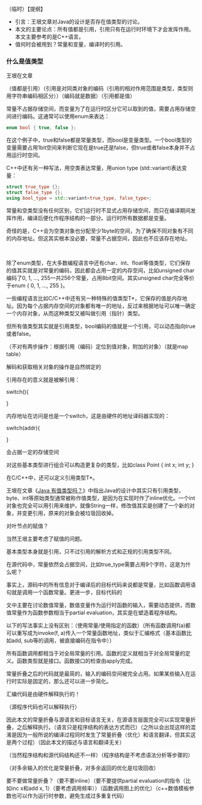 （临时）【提纲】

* 引言：王垠文章对Java的设计是否存在值类型的讨论。
* 本文的主要论点：所有值都是引用，引用只有在运行时环境下才会发挥作用。本文主要参考的是C++语言。
* 值何时会被用到？常量和变量，编译时的引用。

### 什么是值类型



王垠在文章





（值都是引用）（引用是对同类对象的编码（引用的相对作用范围是类型，类型则用字符串编码相区分））（编码就是数据）（引用都是值）





常量不占据存储空间，而变量为了在运行时区分它可以取到的值，需要占用存储空间进行编码。这通常可以使用enum来表达：

```c
enum bool { true, false };
```

在这个例子中，true和false都是常量类型，而bool是变量类型。一个bool类型的变量需要占用1bit空间来判断它现在是true还是false，但true或者false本身并不占用运行时空间。

C++中还有另一种写法，用空类表达常量，用union type (std::variant)表达变量：

```c++
struct true_type {};
struct false_type {};
using bool_type = std::variant<true_type, false_type>;
```

常量和空类型没有任何区别，它们运行时不显式占用存储空间，而只在编译期间发挥作用，编译后便化作程序结构的一部分。运行时所有数据都是变量。

奇怪的是，C++会为空类对象也分配至少1byte的空间，为了确保不同对象有不同的内存地址。但这其实根本没必要，常量不占据空间，因此也不应该存在地址。

<br>

除了enum类型，在大多数编程语言中还有char、int、float等值类型，它们保存的值其实就是对常量的编码，因此都会占用一定的内存空间，比如unsigned char编码了0, 1, ..., 255一共256个常量，占用8bit空间。其实unsigned char完全等价于enum { 0, 1, ..., 255 }。

一些编程语言比如C/C++中还有另一种特殊的值类型T*，它保存的值是内存地址。因为每个占据内存空间的对象都有唯一的地址，反过来根据地址可以唯一确定一个内存对象，从而这种类型又被叫做引用（指针）类型。

但所有值类型其实就是引用类型，bool编码的值就是一个引用，可以动态指向true或者false。

（不对有两步操作：根据引用（编码）定位到值对象，附加的对象）（就是map table）

解码和获取相关对象的操作是自然绑定的



引用存在的意义就是被解引用：

switch(){

}

内存地址在访问是也是一个switch，这是由硬件的地址译码器实现的：

switch(addr){

}





会占据一定的存储空间

对这些基本类型进行组合可以构造更复杂的类型，比如class Point { int x; int y; }

在C/C++中，还可以定义引用类型T*。











王垠在文章《<a href="http://www.yinwang.org/blog-cn/2016/06/08/java-value-type" target="_blank">Java 有值类型吗？</a>》中指出Java的设计中其实只有引用类型，byte、int等原始类型通常被称作值类型，是因为在实现时作了inline优化。一个int对象也完全可以用引用来维护，就像String一样，修改值其实是创建了一个新的对象，并变更引用，原来的对象会被垃圾回收掉。

对叶节点的赋值？

当然王垠主要考虑了赋值的问题。

基本类型本身就是引用，只不过引用的解析方式和正规的引用类型不同。



在源代码中，常量依然会占据空间，比如true_type需要占用9个字符，这是为什么呢？

事实上，源码中的所有信息对于编译后的目标代码来说都是常量，比如函数调用语句就是调用一个函数常量。更进一步，目标代码的

文中主要在讨论数值常量，数值变量作为运行时函数的输入，需要动态提供，而数值常量作为函数参数相当于partial evaluation，其实是在塑造着程序结构。

以下的写法事实上没有区别：（使用常量/使用指定的函数）（所有函数调用f(a)都可以重写成为invoke(f, a)传入一个常量函数地址，类似于汇编格式（基本函数比如add, sub等的调用，被直接编码在指令中））

所有函数调用都相当于对全局常量的引用。函数的定义就相当于对全局常量的定义。函数类型就是接口。函数接口的检查由apply完成。



常量折叠之后的代码就是最简的，输入的编码空间被完全占用。如果某些输入在运行时实际是固定的，那么还可以进一步简化。



汇编代码是由硬件解释执行的！

（源程序代码也可以解释执行）



因此本文的常量折叠与源语言和目标语言无关，在源语言层面完全可以实现常量折叠，之后解释执行。（语言只是程序结构的表达方式而已）（之所以会出现这样的混淆是因为一般所说的编译过程同时发生了常量折叠（优化）和语言翻译，但其实这是两个过程）（因此本文的描述与语言和翻译无关）

（当然程序结构和源代码结构还不一样）（程序结构是不考虑语法分析等步骤的）





（对多余输入的优化是常量折叠，对多余返回的优化是垃圾回收）





要不要做常量折叠？（要不要inline）（要不要提供partial evaluation的指令（比如inc x和add x, 1）（要考虑调用频率））（函数调用图上的优化）（c++数值模板参数也可以作为运行时参数，避免生成过多重复代码）


